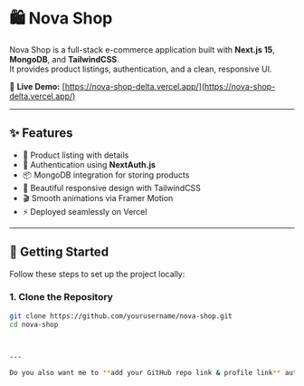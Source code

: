 # 🛍️ Nova Shop

Nova Shop is a full-stack e-commerce application built with **Next.js 15**, **MongoDB**, and **TailwindCSS**.  
It provides product listings, authentication, and a clean, responsive UI.  

🔗 **Live Demo:** [https://nova-shop-delta.vercel.app/](https://nova-shop-delta.vercel.app/)

---

## ✨ Features

- 🛒 Product listing with details  
- 🔐 Authentication using **NextAuth.js**  
- 📦 MongoDB integration for storing products  
- 🎨 Beautiful responsive design with TailwindCSS  
- 🎬 Smooth animations via Framer Motion  
- ⚡ Deployed seamlessly on Vercel  

---

## 🚀 Getting Started

Follow these steps to set up the project locally:

### 1. Clone the Repository
```bash
git clone https://github.com/yourusername/nova-shop.git
cd nova-shop



---

Do you also want me to **add your GitHub repo link & profile link** automatically inside this README (in the clone command & author section), so it’s production-ready?

